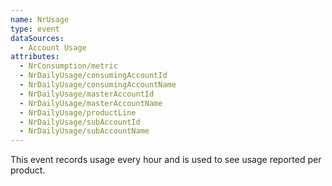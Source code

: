 ```yaml
---
name: NrUsage
type: event
dataSources:
  - Account Usage
attributes:
  - NrConsumption/metric
  - NrDailyUsage/consumingAccountId
  - NrDailyUsage/consumingAccountName
  - NrDailyUsage/masterAccountId
  - NrDailyUsage/masterAccountName
  - NrDailyUsage/productLine
  - NrDailyUsage/subAccountId
  - NrDailyUsage/subAccountName
---
```


This event records usage every hour and is used to see usage reported per product.